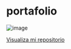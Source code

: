  # portafolio
 ![image](https://user-images.githubusercontent.com/85414364/235324517-049ec35d-394f-47ed-814b-fe35242546f6.png)

  <a href="https://brayanelias.github.io/EncriptadorMarioBros/">Visualiza mi repositorio</a>

